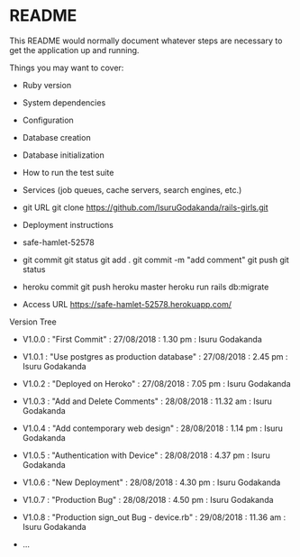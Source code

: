 # README

This README would normally document whatever steps are necessary to get the
application up and running.

Things you may want to cover:

* Ruby version

* System dependencies

* Configuration

* Database creation

* Database initialization

* How to run the test suite

* Services (job queues, cache servers, search engines, etc.)

* git URL
git clone https://github.com/IsuruGodakanda/rails-girls.git

* Deployment instructions

* safe-hamlet-52578

* git commit
git status
git add .
git commit -m "add comment"
git push
git status

* heroku commit
git push heroku master
heroku run rails db:migrate

* Access URL
https://safe-hamlet-52578.herokuapp.com/

Version Tree 

* V1.0.0 : "First Commit" : 27/08/2018 : 1.30 pm : Isuru Godakanda

* V1.0.1 : "Use postgres as production database" : 27/08/2018 : 2.45 pm : Isuru Godakanda

* V1.0.2 : "Deployed on Heroko" : 27/08/2018 : 7.05 pm : Isuru Godakanda

* V1.0.3 : "Add and Delete Comments" : 28/08/2018 : 11.32 am : Isuru Godakanda

* V1.0.4 : "Add contemporary web design" : 28/08/2018 : 1.14 pm : Isuru Godakanda

* V1.0.5 : "Authentication with Device" : 28/08/2018 : 4.37 pm : Isuru Godakanda

* V1.0.6 : "New Deployment" : 28/08/2018 : 4.30 pm : Isuru Godakanda

* V1.0.7 : "Production Bug" : 28/08/2018 : 4.50 pm : Isuru Godakanda

* V1.0.8 : "Production sign_out Bug - device.rb" : 29/08/2018 : 11.36 am : Isuru Godakanda

* ...
